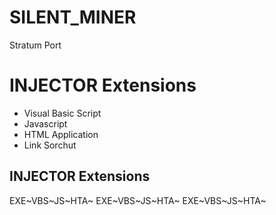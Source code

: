 # SILENT_MINER
Stratum Port
# INJECTOR Extensions
* Visual Basic Script
* Javascript
* HTML Application
* Link Sorchut
## INJECTOR Extensions ##
EXE~VBS~JS~HTA~
EXE~VBS~JS~HTA~
EXE~VBS~JS~HTA~
